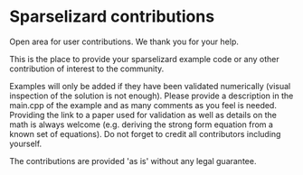 # Sparselizard contributions
Open area for user contributions. We thank you for your help.

This is the place to provide your sparselizard example code or any other contribution of interest to the community.

Examples will only be added if they have been validated numerically (visual inspection of the solution is not enough).
Please provide a description in the main.cpp of the example and as many comments as you feel is needed. Providing the
link to a paper used for validation as well as details on the math is always welcome (e.g. deriving the strong form 
equation from a known set of equations). Do not forget to credit all contributors including yourself.

The contributions are provided 'as is' without any legal guarantee.
